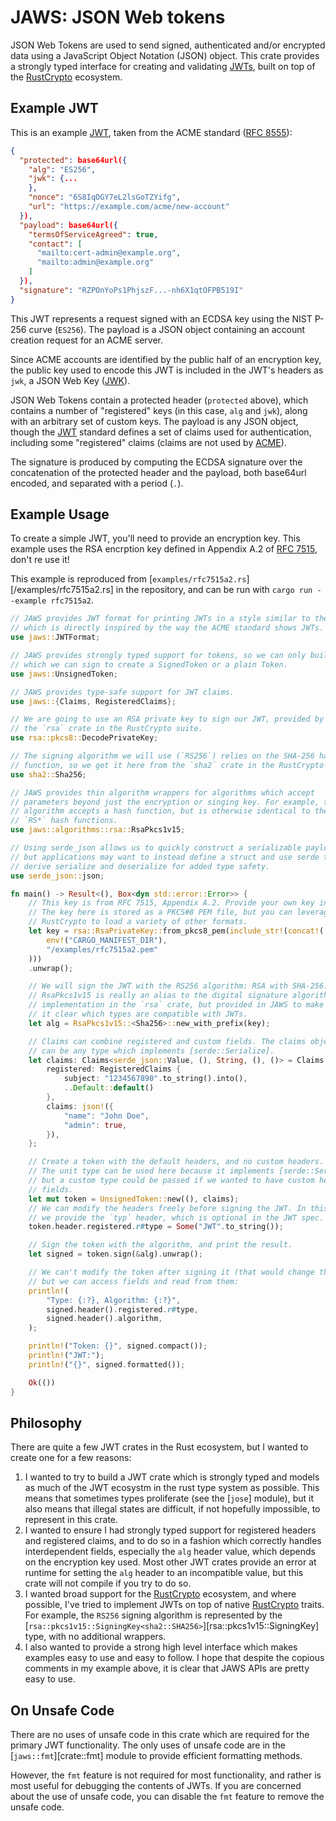 # JAWS: JSON Web tokens

JSON Web Tokens are used to send signed, authenticated and/or encrypted data using
a JavaScript Object Notation (JSON) object. This crate provides a strongly typed
interface for creating and validating [JWTs][JWT], built on top of the [RustCrypto][]
ecosystem.

## Example JWT

This is an example [JWT][], taken from the ACME standard ([RFC 8555][RFC8555]):

```json
{
  "protected": base64url({
    "alg": "ES256",
    "jwk": {...
    },
    "nonce": "6S8IqOGY7eL2lsGoTZYifg",
    "url": "https://example.com/acme/new-account"
  }),
  "payload": base64url({
    "termsOfServiceAgreed": true,
    "contact": [
      "mailto:cert-admin@example.org",
      "mailto:admin@example.org"
    ]
  }),
  "signature": "RZPOnYoPs1PhjszF...-nh6X1qtOFPB519I"
}
```

This JWT represents a request signed with an ECDSA key using the NIST P-256 curve (`ES256`).
The payload is a JSON object containing an account creation request for an ACME server.

Since ACME accounts are identified by the public half of an encryption key, the public key
used to encode this JWT is included in the JWT's headers as `jwk`, a JSON Web Key ([JWK][]).

JSON Web Tokens contain a protected header (`protected` above), which contains a number of
"registered" keys (in this case, `alg` and `jwk`), along with an arbitrary set of custom
keys. The payload is any JSON object, though the [JWT][] standard defines a set of claims
used for authentication, including some "registered" claims (claims are not used by [ACME][RFC8555]).

The signature is produced by computing the ECDSA signature over the concatenation of the
protected header and the payload, both base64url encoded, and separated with a period (`.`).

## Example Usage

To create a simple JWT, you'll need to provide an encryption key. This example uses the RSA
encrption key defined in Appendix A.2 of [RFC 7515][JWS], don't re use it!

This example is reproduced from [`examples/rfc7515a2.rs`][/examples/rfc7515a2.rs] in the repository,
and can be run with `cargo run --example rfc7515a2`.

```rust
// JAWS provides JWT format for printing JWTs in a style similar to the example above,
// which is directly inspired by the way the ACME standard shows JWTs.
use jaws::JWTFormat;

// JAWS provides strongly typed support for tokens, so we can only build an UnsignedToken,
// which we can sign to create a SignedToken or a plain Token.
use jaws::UnsignedToken;

// JAWS provides type-safe support for JWT claims.
use jaws::{Claims, RegisteredClaims};

// We are going to use an RSA private key to sign our JWT, provided by
// the `rsa` crate in the RustCrypto suite.
use rsa::pkcs8::DecodePrivateKey;

// The signing algorithm we will use (`RS256`) relies on the SHA-256 hash
// function, so we get it here from the `sha2` crate in the RustCrypto suite.
use sha2::Sha256;

// JAWS provides thin algorithm wrappers for algorithms which accept
// parameters beyond just the encryption or singing key. For example, the `RS256`
// algorithm accepts a hash function, but is otherwise identical to the other
// `RS*` hash functions.
use jaws::algorithms::rsa::RsaPkcs1v15;

// Using serde_json allows us to quickly construct a serializable payload,
// but applications may want to instead define a struct and use serde to
// derive serialize and deserialize for added type safety.
use serde_json::json;

fn main() -> Result<(), Box<dyn std::error::Error>> {
    // This key is from RFC 7515, Appendix A.2. Provide your own key instead!
    // The key here is stored as a PKCS#8 PEM file, but you can leverage
    // RustCrypto to load a variety of other formats.
    let key = rsa::RsaPrivateKey::from_pkcs8_pem(include_str!(concat!(
        env!("CARGO_MANIFEST_DIR"),
        "/examples/rfc7515a2.pem"
    )))
    .unwrap();

    // We will sign the JWT with the RS256 algorithm: RSA with SHA-256.
    // RsaPkcs1v15 is really an alias to the digital signature algorithm
    // implementation in the `rsa` crate, but provided in JAWS to make
    // it clear which types are compatible with JWTs.
    let alg = RsaPkcs1v15::<Sha256>::new_with_prefix(key);

    // Claims can combine registered and custom fields. The claims object
    // can be any type which implements [serde::Serialize].
    let claims: Claims<serde_json::Value, (), String, (), ()> = Claims {
        registered: RegisteredClaims {
            subject: "1234567890".to_string().into(),
            ..Default::default()
        },
        claims: json!({
            "name": "John Doe",
            "admin": true,
        }),
    };

    // Create a token with the default headers, and no custom headers.
    // The unit type can be used here because it implements [serde::Serialize],
    // but a custom type could be passed if we wanted to have custom header
    // fields.
    let mut token = UnsignedToken::new((), claims);
    // We can modify the headers freely before signing the JWT. In this case,
    // we provide the `typ` header, which is optional in the JWT spec.
    token.header.registered.r#type = Some("JWT".to_string());

    // Sign the token with the algorithm, and print the result.
    let signed = token.sign(&alg).unwrap();

    // We can't modify the token after signing it (that would change the signature)
    // but we can access fields and read from them:
    println!(
        "Type: {:?}, Algorithm: {:?}",
        signed.header().registered.r#type,
        signed.header().algorithm,
    );

    println!("Token: {}", signed.compact());
    println!("JWT:");
    println!("{}", signed.formatted());

    Ok(())
}
```

## Philosophy

There are quite a few JWT crates in the Rust ecosystem, but I wanted to create one
for a few reasons:

1. I wanted to try to build a JWT crate which is strongly typed and models as much of the JWT ecosystm in the rust type system as possible. This means that sometimes types proliferate (see the [`jose`] module), but it also means that illegal states are difficult, if not hopefully impossible, to represent in this crate.
2. I wanted to ensure I had strongly typed support for registered headers and registered claims, and to do so in a fashion which correctly handles interdependent fields, especially the `alg` header value, which depends on the encryption key used. Most other JWT crates provide an error at runtime for setting the `alg` header to an incompatible value, but this crate will not compile if you try to do so.
3. I wanted broad support for the [RustCrypto][] ecosystem, and where possible, I've tried to implement JWTs on top of native [RustCrypto][] traits. For example, the `RS256` signing algorithm is represented by the [`rsa::pkcs1v15::SigningKey<sha2::SHA256>`][rsa::pkcs1v15::SigningKey] type, with no additional wrappers.
4. I also wanted to provide a strong high level interface which makes examples easy to use and easy to follow. I hope that despite the copious comments in my example above, it is clear that JAWS APIs are pretty easy to use.

## On Unsafe Code

There are no uses of unsafe code in this crate which are required for the primary JWT functionality. The only uses of unsafe code are in the [`jaws::fmt`][crate::fmt] module to provide efficient formatting methods.

However, the `fmt` feature is not required for most functionality, and rather is most useful for debugging the contents of JWTs. If you are concerned about the use of unsafe code, you can disable the `fmt` feature to remove the unsafe code.

[RustCrypto]: https://github.com/RustCrypto
[RFC8555]: https://tools.ietf.org/html/rfc8555
[JWK]: https://tools.ietf.org/html/rfc7517
[JWT]: https://tools.ietf.org/html/rfc7519
[JWS]: https://tools.ietf.org/html/rfc7515
